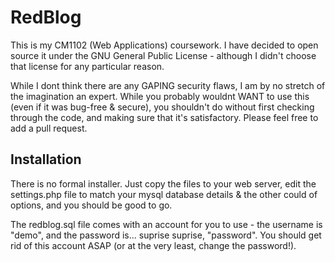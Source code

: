 RedBlog
===============
This is my CM1102 (Web Applications) coursework. I have decided to open source it under the GNU General Public License - although I didn't choose that license for any particular reason.

While I dont think there are any GAPING security flaws, I am by no stretch of the imagination an expert. While you probably wouldnt WANT to use this (even if it was bug-free & secure), you shouldn't do without first checking through the code, and making sure that it's satisfactory. Please feel free to add a pull request.

Installation
---------------
There is no formal installer. Just copy the files to your web server, edit the settings.php file to match your mysql database details & the other could of options, and you should be good to go.

The redblog.sql file comes with an account for you to use - the username is "demo", and the password is... suprise suprise, "password". You should get rid of this account ASAP (or at the very least, change the password!).
